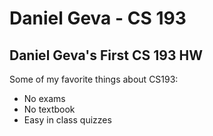 # Daniel Geva - CS 193

## Daniel Geva's First CS 193 HW
Some of my favorite things about CS193:
- No exams
- No textbook
- Easy in class quizzes
